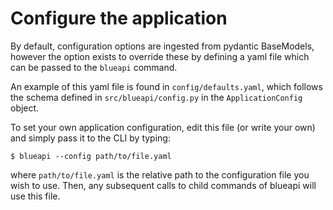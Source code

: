 # Configure the application

By default, configuration options are ingested from pydantic BaseModels,
however the option exists to override these by defining a yaml file which
can be passed to the `blueapi` command.

An example of this yaml file is found in `config/defaults.yaml`, which follows
the schema defined in `src/blueapi/config.py` in the `ApplicationConfig`
object.

To set your own application configuration, edit this file (or write your own)
and simply pass it to the CLI by typing:

```
$ blueapi --config path/to/file.yaml
```

where `path/to/file.yaml` is the relative path to the configuration file you
wish to use. Then, any subsequent calls to child commands of blueapi will
use this file.
